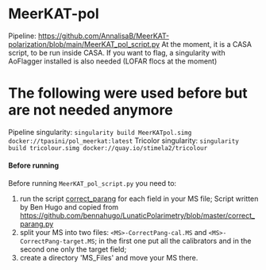 # MeerKAT-pol

Pipeline:
https://github.com/AnnalisaB/MeerKAT-polarization/blob/main/MeerKAT_pol_script.py
At the moment, it is a CASA script, to be run inside CASA. If you want to flag, a singularity with AoFlagger installed is also needed
(LOFAR flocs at the moment)

# The following were used before but are not needed anymore
Pipeline singularity: `singularity build MeerKATpol.simg docker://tpasini/pol_meerkat:latest`
Tricolor singularity: `singularity build tricolour.simg docker://quay.io/stimela2/tricolour` 


#### Before running

Before running `MeerKAT_pol_script.py` you need to:
  1. run the script [correct_parang](https://github.com/bennahugo/LunaticPolarimetry/blob/master/correct_parang.py) for each field in your MS file; Script written by Ben Hugo and copied from  https://github.com/bennahugo/LunaticPolarimetry/blob/master/correct_parang.py
  2. split your MS into two files: `<MS>-CorrectPang-cal.MS` and `<MS>-CorrectPang-target.MS`; in the first one put all the calibrators and in the second one only the target field;
  3. create a directory 'MS_Files' and move your MS there.
